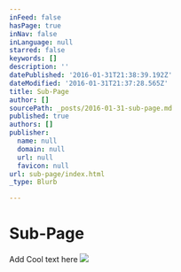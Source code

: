 ```yaml
---
inFeed: false
hasPage: true
inNav: false
inLanguage: null
starred: false
keywords: []
description: ''
datePublished: '2016-01-31T21:38:39.192Z'
dateModified: '2016-01-31T21:37:28.565Z'
title: Sub-Page
author: []
sourcePath: _posts/2016-01-31-sub-page.md
published: true
authors: []
publisher:
  name: null
  domain: null
  url: null
  favicon: null
url: sub-page/index.html
_type: Blurb

---
```

# Sub-Page

Add Cool text here
![](https://the-grid-user-content.s3-us-west-2.amazonaws.com/a7d90610-4ace-4f51-9077-b9f259639d9b.jpg)